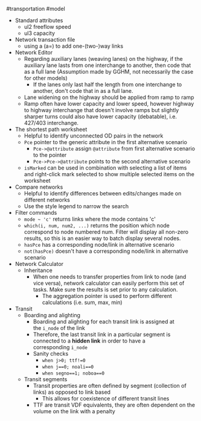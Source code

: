 #transportation #model
- Standard attributes
    - ul2 freeflow speed
    - ul3 capacity
- Network transaction file
    - using a (a=) to add one-(two-)way links
- Network Editor
    - Regarding auxiliary lanes (weaving lanes) on the highway, if the auxiliary lane lasts from one interchange to another, then code that as a full lane (Assumption made by GGHM, not necessarily the case for other models)
        - If the lanes only last half the length from one interchange to another, don't code that in as a full lane.
    - Lane widening on the highway should be applied from ramp to ramp
    - Ramp often have lower capacity and lower speed, however highway to highway interchange that doesn't involve ramps but slightly sharper turns could also have lower capacity (debatable), i.e. 427/403 interchange.
- The shortest path worksheet
    - Helpful to identify unconnected OD pairs in the network
    - `Pce` pointer to the generic attribute in the first alternative scenario
        - `Pce->@attribute` assign `@attribute` from first alternative scenario to the pointer
        - `Pce->Pce->@attribute` points to the second alternative scenario
    - `isMarked` can be used in combination with selecting a list of items and right-click mark selected to show multiple selected items on the worksheet
- Compare networks
    - Helpful to identify differences between edits/changes made on different networks
    - Use the style legend to narrow the search
- Filter commands
    - `mode ~ 'c'` returns links where the mode contains 'c'
    - `which(i, num, num2, ...)` returns the position which node correspond to node numbered num. Filter will display all non-zero results, so this is an easier way to batch display several nodes.
    - `hasPce` has a corresponding node/link in alternative scenario
    - `not(hasPce)` doesn't have a corresponding node/link in alternative scenario
- Network Calculator
    - Inheritance 
        - When one needs to transfer properties from link to node (and vice versa), network calculator can easily perform this set of tasks. Make sure the results is set prior to any calculation.
            - The aggregation pointer is used to perform different calculations (i.e. sum, max, min)
- Transit
    - Boarding and alighting
        - Boarding and alighting for each transit link is assigned at the `i_node` of the link
        - Therefore, the last transit link in a particular segment is connected to a __hidden link__ in order to have a corresponding `i_node`
        - Sanity checks
            - `when j>0; ttf!=0`
            - `when j==0; noali==0`
            - `when segno==1; noboa==0`
    - Transit segments
        - Transit properties are often defined by segment (collection of links) as opposed to link based
            - This allows for coexistence of different transit lines
        - TTF are transit VDF equivalents, they are often dependent on the volume on the link with a penalty
